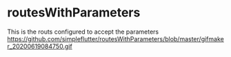 # routesWithParameters
This is the routs configured to accept the parameters
https://github.com/simpleflutter/routesWithParameters/blob/master/gifmaker_20200619084750.gif
